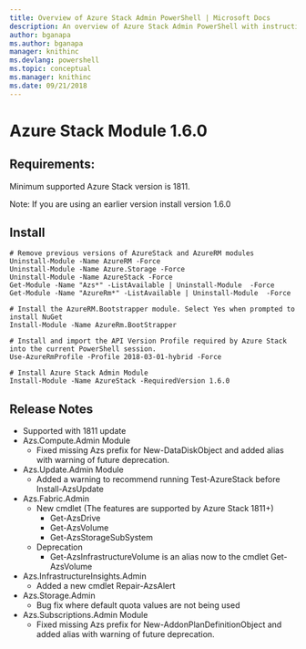 ```yaml
---
title: Overview of Azure Stack Admin PowerShell | Microsoft Docs
description: An overview of Azure Stack Admin PowerShell with instructions for installation and configuration.
author: bganapa
ms.author: bganapa
manager: knithinc
ms.devlang: powershell
ms.topic: conceptual
ms.manager: knithinc
ms.date: 09/21/2018
---
```

# Azure Stack Module 1.6.0

## Requirements:
Minimum supported Azure Stack version is 1811.

Note: If you are using an earlier version install version 1.6.0

## Install
```
# Remove previous versions of AzureStack and AzureRM modules
Uninstall-Module -Name AzureRM -Force
Uninstall-Module -Name Azure.Storage -Force
Uninstall-Module -Name AzureStack -Force
Get-Module -Name "Azs*" -ListAvailable | Uninstall-Module  -Force 
Get-Module -Name "AzureRm*" -ListAvailable | Uninstall-Module  -Force

# Install the AzureRM.Bootstrapper module. Select Yes when prompted to install NuGet
Install-Module -Name AzureRm.BootStrapper

# Install and import the API Version Profile required by Azure Stack into the current PowerShell session.
Use-AzureRmProfile -Profile 2018-03-01-hybrid -Force

# Install Azure Stack Admin Module
Install-Module -Name AzureStack -RequiredVersion 1.6.0
```

## Release Notes
* Supported with 1811 update
* Azs.Compute.Admin Module
    * Fixed missing Azs prefix for New-DataDiskObject and added alias with warning of future deprecation.
* Azs.Update.Admin Module
    * Added a warning to recommend running Test-AzureStack before Install-AzsUpdate
* Azs.Fabric.Admin
    * New cmdlet (The features are supported by Azure Stack 1811+)
        * Get-AzsDrive
        * Get-AzsVolume
        * Get-AzsStorageSubSystem
    * Deprecation
        * Get-AzsInfrastructureVolume is an alias now to the cmdlet Get-AzsVolume
* Azs.InfrastructureInsights.Admin
    *  Added a new cmdlet Repair-AzsAlert
* Azs.Storage.Admin
    * Bug fix where default quota values are not being used
* Azs.Subscriptions.Admin Module
    * Fixed missing Azs prefix for New-AddonPlanDefinitionObject and added alias with warning of future deprecation.
